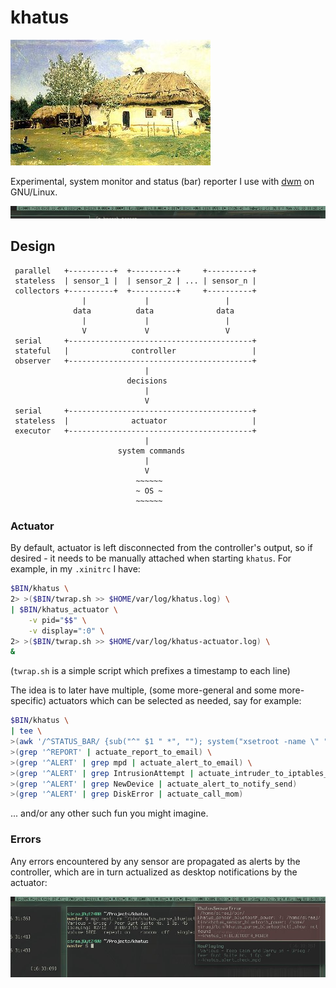 khatus
======
![mascot](mascot.jpg)

Experimental, system monitor and status (bar) reporter I use with
[dwm](https://dwm.suckless.org/) on GNU/Linux.

![screenshot](screenshot.jpg)


Design
------

```
 parallel   +----------+  +----------+     +----------+
 stateless  | sensor_1 |  | sensor_2 | ... | sensor_n |
 collectors +----------+  +----------+     +----------+
                |             |                 |
              data          data              data
                |             |                 |
                V             V                 V
 serial     +-----------------------------------------+
 stateful   |              controller                 |
 observer   +-----------------------------------------+
                              |
                          decisions
                              |
                              V
 serial     +-----------------------------------------+
 stateless  |              actuator                   |
 executor   +-----------------------------------------+
                              |
                        system commands
                              |
                              V
                            ~~~~~~
                            ~ OS ~
                            ~~~~~~
```

### Actuator
By default, actuator is left disconnected from the controller's output, so if
desired - it needs to be manually attached when starting `khatus`. For example,
in my `.xinitrc` I have:

```sh
$BIN/khatus \
2> >($BIN/twrap.sh >> $HOME/var/log/khatus.log) \
| $BIN/khatus_actuator \
    -v pid="$$" \
    -v display=":0" \
2> >($BIN/twrap.sh >> $HOME/var/log/khatus-actuator.log) \
&
```

(`twrap.sh` is a simple script which prefixes a timestamp to each line)

The idea is to later have multiple, (some more-general and some more-specific)
actuators which can be selected as needed, say for example:

```sh
$BIN/khatus \
| tee \
>(awk '/^STATUS_BAR/ {sub("^" $1 " *", ""); system("xsetroot -name \" " $0 " \"")}') \
>(grep '^REPORT' | actuate_report_to_email) \
>(grep '^ALERT' | grep mpd | actuate_alert_to_email) \
>(grep '^ALERT' | grep IntrusionAttempt | actuate_intruder_to_iptables_drop) \
>(grep '^ALERT' | grep NewDevice | actuate_alert_to_notify_send)
>(grep '^ALERT' | grep DiskError | actuate_call_mom)
```

... and/or any other such fun you might imagine.

### Errors
Any errors encountered by any sensor are propagated as alerts by the
controller, which are in turn actualized as desktop notifications by the
actuator:

![screenshot-self-error-propagation](screenshot-self-error-propagation.jpg)
